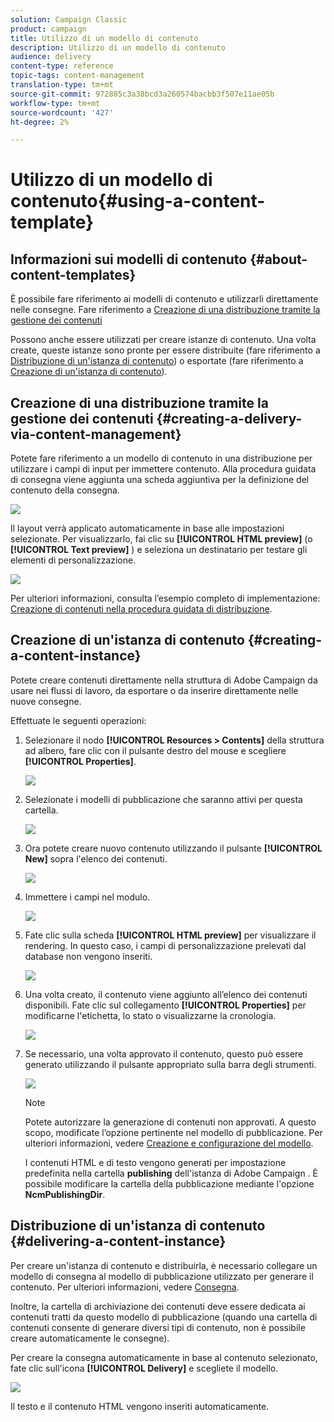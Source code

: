 ```yaml
---
solution: Campaign Classic
product: campaign
title: Utilizzo di un modello di contenuto
description: Utilizzo di un modello di contenuto
audience: delivery
content-type: reference
topic-tags: content-management
translation-type: tm+mt
source-git-commit: 972885c3a38bcd3a260574bacbb3f507e11ae05b
workflow-type: tm+mt
source-wordcount: '427'
ht-degree: 2%

---
```



# Utilizzo di un modello di contenuto{#using-a-content-template}

## Informazioni sui modelli di contenuto {#about-content-templates}

È possibile fare riferimento ai modelli di contenuto e utilizzarli direttamente nelle consegne. Fare riferimento a [Creazione di una distribuzione tramite la gestione dei contenuti](#creating-a-delivery-via-content-management)

Possono anche essere utilizzati per creare istanze di contenuto. Una volta create, queste istanze sono pronte per essere distribuite (fare riferimento a [Distribuzione di un&#39;istanza di contenuto](#delivering-a-content-instance)) o esportate (fare riferimento a [Creazione di un&#39;istanza di contenuto](#creating-a-content-instance)).

## Creazione di una distribuzione tramite la gestione dei contenuti {#creating-a-delivery-via-content-management}

Potete fare riferimento a un modello di contenuto in una distribuzione per utilizzare i campi di input per immettere contenuto. Alla procedura guidata di consegna viene aggiunta una scheda aggiuntiva per la definizione del contenuto della consegna.

![](assets/s_ncs_content_deliver_a_content.png)

Il layout verrà applicato automaticamente in base alle impostazioni selezionate. Per visualizzarlo, fai clic su **[!UICONTROL HTML preview]** (o **[!UICONTROL Text preview]** ) e seleziona un destinatario per testare gli elementi di personalizzazione.

![](assets/s_ncs_content_deliver_a_content_html.png)

Per ulteriori informazioni, consulta l’esempio completo di implementazione: [Creazione di contenuti nella procedura guidata di distribuzione](../../delivery/using/use-case--creating-content-management.md#creating-content-in-the-delivery-wizard).

## Creazione di un&#39;istanza di contenuto {#creating-a-content-instance}

Potete creare contenuti direttamente nella struttura  di Adobe Campaign da usare nei flussi di lavoro, da esportare o da inserire direttamente nelle nuove consegne.

Effettuate le seguenti operazioni:

1. Selezionare il nodo **[!UICONTROL Resources > Contents]** della struttura ad albero, fare clic con il pulsante destro del mouse e scegliere **[!UICONTROL Properties]**.

   ![](assets/s_ncs_content_folder_properties.png)

1. Selezionate i modelli di pubblicazione che saranno attivi per questa cartella.

   ![](assets/s_ncs_content_folder_templates.png)

1. Ora potete creare nuovo contenuto utilizzando il pulsante **[!UICONTROL New]** sopra l&#39;elenco dei contenuti.

   ![](assets/s_ncs_content_folder_create_a_template.png)

1. Immettere i campi nel modulo.

   ![](assets/s_ncs_content_folder_use_a_template.png)

1. Fate clic sulla scheda **[!UICONTROL HTML preview]** per visualizzare il rendering. In questo caso, i campi di personalizzazione prelevati dal database non vengono inseriti.

   ![](assets/s_ncs_content_folder_use_a_template_preview.png)

1. Una volta creato, il contenuto viene aggiunto all’elenco dei contenuti disponibili. Fate clic sul collegamento **[!UICONTROL Properties]** per modificarne l&#39;etichetta, lo stato o visualizzarne la cronologia.

   ![](assets/s_ncs_content_folder_template_properties.png)

1. Se necessario, una volta approvato il contenuto, questo può essere generato utilizzando il pulsante appropriato sulla barra degli strumenti.

   ![](assets/s_ncs_content_folder_template_generate.png)

   >[!NOTE]
   >
   >Potete autorizzare la generazione di contenuti non approvati. A questo scopo, modificate l’opzione pertinente nel modello di pubblicazione. Per ulteriori informazioni, vedere [Creazione e configurazione del modello](../../delivery/using/publication-templates.md#creating-and-configuring-the-template).

   I contenuti HTML e di testo vengono generati per impostazione predefinita nella cartella **publishing** dell&#39;istanza di Adobe Campaign . È possibile modificare la cartella della pubblicazione mediante l&#39;opzione **NcmPublishingDir**.

## Distribuzione di un&#39;istanza di contenuto {#delivering-a-content-instance}

Per creare un&#39;istanza di contenuto e distribuirla, è necessario collegare un modello di consegna al modello di pubblicazione utilizzato per generare il contenuto. Per ulteriori informazioni, vedere [Consegna](../../delivery/using/publication-templates.md#delivery).

Inoltre, la cartella di archiviazione dei contenuti deve essere dedicata ai contenuti tratti da questo modello di pubblicazione (quando una cartella di contenuti consente di generare diversi tipi di contenuto, non è possibile creare automaticamente le consegne).

Per creare la consegna automaticamente in base al contenuto selezionato, fate clic sull&#39;icona **[!UICONTROL Delivery]** e scegliete il modello.

![](assets/s_ncs_content_folder_create_the_delivery.png)

Il testo e il contenuto HTML vengono inseriti automaticamente.
